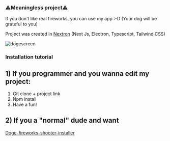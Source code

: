 ### ⚠️Meaningless project⚠️


If you don't like real fireworks, you can use my app :-D (Your dog will be grateful to you)

Project was created in [Nextron](https://github.com/saltyshiomix/nextron) (Next Js, Electron, Typescript, Tailwind CSS)

![dogescreen](https://user-images.githubusercontent.com/96081508/210135664-1f85b94c-7c74-4697-94bd-6b101c759c59.png)


### Installation tutorial

## 1) If you programmer and you wanna edit my project:
1) Git clone + project link
2) Npm install
3) Have a fun!


## 2) If you a "normal" dude and want

[Doge-fireworks-shooter-installer](https://drive.google.com/file/d/1DBgt2UcX53YGOdsbcoe4bziXPEYM0DRp/view?usp=sharing)
